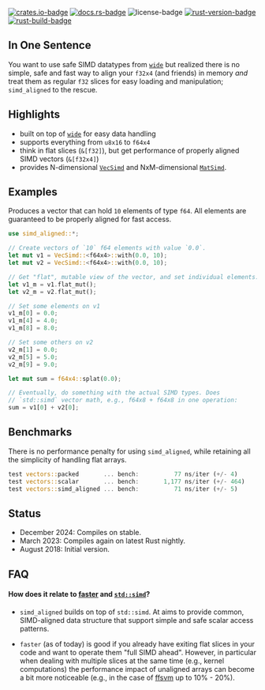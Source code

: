 [![crates.io-badge]][crates.io-url]
[![docs.rs-badge]][docs.rs-url]
![license-badge]
[![rust-version-badge]][rust-version-url]
[![rust-build-badge]][rust-build-url]

## In One Sentence

You want to use safe SIMD datatypes from [`wide`](https://crates.io/crates/wide/) but realized there is no simple, safe and fast way to align your `f32x4` (and friends) in memory _and_ treat them as regular `f32` slices for easy loading and manipulation; `simd_aligned` to the rescue.


## Highlights

* built on top of [`wide`](https://crates.io/crates/wide/) for easy data handling
* supports everything from `u8x16` to `f64x4`
* think in flat slices (`&[f32]`), but get performance of properly aligned SIMD vectors (`&[f32x4]`)
* provides N-dimensional [`VecSimd`](https://docs.rs/simd_aligned/latest/simd_aligned/struct.VecSimd.html) and NxM-dimensional [`MatSimd`](https://docs.rs/simd_aligned/latest/simd_aligned/struct.MatSimd.html).

## Examples

Produces a vector that can hold `10` elements of type `f64`. All elements are guaranteed to be properly aligned for fast access.

```rust
use simd_aligned::*;

// Create vectors of `10` f64 elements with value `0.0`.
let mut v1 = VecSimd::<f64x4>::with(0.0, 10);
let mut v2 = VecSimd::<f64x4>::with(0.0, 10);

// Get "flat", mutable view of the vector, and set individual elements:
let v1_m = v1.flat_mut();
let v2_m = v2.flat_mut();

// Set some elements on v1
v1_m[0] = 0.0;
v1_m[4] = 4.0;
v1_m[8] = 8.0;

// Set some others on v2
v2_m[1] = 0.0;
v2_m[5] = 5.0;
v2_m[9] = 9.0;

let mut sum = f64x4::splat(0.0);

// Eventually, do something with the actual SIMD types. Does
// `std::simd` vector math, e.g., f64x8 + f64x8 in one operation:
sum = v1[0] + v2[0];
```

## Benchmarks

There is no performance penalty for using `simd_aligned`, while retaining all the
simplicity of handling flat arrays.

```rust
test vectors::packed       ... bench:          77 ns/iter (+/- 4)
test vectors::scalar       ... bench:       1,177 ns/iter (+/- 464)
test vectors::simd_aligned ... bench:          71 ns/iter (+/- 5)
```

## Status

- December 2024: Compiles on stable.
- March 2023: Compiles again on latest Rust nightly.
- August 2018: Initial version.

## FAQ

#### How does it relate to [faster](https://github.com/AdamNiederer/faster) and [`std::simd`](https://github.com/rust-lang-nursery/packed_simd/)?

* `simd_aligned` builds on top of `std::simd`. At aims to provide common, SIMD-aligned
  data structure that support simple and safe scalar access patterns.

* `faster` (as of today) is good if you already have exiting flat slices in your code
  and want to operate them "full SIMD ahead". However, in particular when dealing with multiple
  slices at the same time (e.g., kernel computations) the performance impact of unaligned arrays can
  become a bit more noticeable (e.g., in the case of [ffsvm](https://github.com/ralfbiedert/ffsvm-rust/) up to 10% - 20%).

[crates.io-badge]: https://img.shields.io/crates/v/simd_aligned.svg
[crates.io-url]: https://crates.io/crates/simd_aligned
[license-badge]: https://img.shields.io/badge/license-BSD2-blue.svg
[docs.rs-badge]: https://docs.rs/simd_aligned/badge.svg
[docs.rs-url]: https://docs.rs/simd_aligned/
[rust-version-badge]: https://img.shields.io/badge/rust-1.83%2B-blue.svg?maxAge=3600
[rust-version-url]: https://github.com/ralfbiedert/simd_aligned
[rust-build-badge]: https://github.com/ralfbiedert/simd_aligned/actions/workflows/rust.yml/badge.svg
[rust-build-url]: https://github.com/ralfbiedert/simd_aligned/actions/workflows/rust.yml
